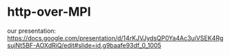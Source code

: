 # http-over-MPI

our presentation: https://docs.google.com/presentation/d/14rKJVJydsQP0Ya4Ac3uiVSEK4RgsujNt5BF-AOXdRiQ/edit#slide=id.g9baafe93df_0_1005
